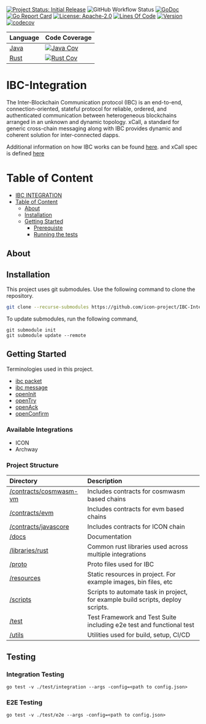 [![Project Status: Initial Release](https://img.shields.io/badge/repo%20status-active-green.svg?style=flat-square)](https://www.repostatus.org/#active)
![GitHub Workflow Status](https://github.com/cosmos/relayer/actions/workflows/build.yml/badge.svg)
[![GoDoc](https://img.shields.io/badge/godoc-reference-blue?style=flat-square&logo=go)](https://godoc.org/github.com/cosmos/relayer)
[![Go Report Card](https://goreportcard.com/badge/github.com/cosmos/relayer)](https://goreportcard.com/report/github.com/cosmos/relayer)
[![License: Apache-2.0](https://img.shields.io/github/license/cosmos/relayer.svg?style=flat-square)](https://github.com/cosmos/relayer/blob/main/LICENSE)
[![Lines Of Code](https://img.shields.io/tokei/lines/github/cosmos/relayer?style=flat-square)](https://github.com/cosmos/relayer)
[![Version](https://img.shields.io/github/tag/cosmos/relayer.svg?style=flat-square)](https://github.com/cosmos/relayer/latest)
[![codecov](https://codecov.io/gh/icon-project/ibc-relay/branch/main/graph/badge.svg?token=3OSG4KPSPZ)](https://codecov.io/gh/icon-project/ibc-relay)

| Language                            | Code Coverage                                  |
| ----------------------------------- | ---------------------------------------------- |
| [Java](./contracts/javascore)       | [![Java Cov][java-cov-badge]][java-cov-link]   |
| [Rust](./contracts/cosmwasm-vm)     | [![Rust Cov][rust-cov-badge]][rust-cov-link]   |

[java-cov-link]: https://app.codecov.io/gh/icon-project/IBC-Integration/tree/main/contracts/javascore
[rust-cov-link]: https://app.codecov.io/gh/icon-project/IBC-Integration/tree/main/contracts/cosmwasm-vm
[java-cov-badge]: https://codecov.io/gh/icon-project/IBC-Integration/branch/main/graph/badge.svg?token=8KX6y8aGom&flag=java
[rust-cov-badge]: https://codecov.io/gh/icon-project/IBC-Integration/branch/main/graph/badge.svg?token=8KX6y8aGom&flag=rust

# IBC-Integration
The Inter-Blockchain Communication protocol (IBC) is an end-to-end, connection-oriented, stateful protocol for reliable, ordered, and authenticated communication between heterogeneous blockchains arranged in an unknown and dynamic topology. xCall, a standard for generic cross-chain messaging along with IBC provides dynamic and coherent solution for inter-connected dapps.

Additional information on how IBC works can be found [here](https://ibc.cosmos.network/). and xCall spec is defined [here](https://github.com/icon-project/IIPs/blob/master/IIPS/iip-52.md)

# Table of Content

- [IBC INTEGRATION](#ibc-integration)
- [Table of Content](#table-of-content)
  - [About  ](#about--)
  - [Installation  ](#installation--)
  - [Getting Started  ](#getting-started--)
    - [Prerequiste](#prerequiste)
    - [Running the tests](#testing)

## About <a name = "about"> </a>

## Installation <a name = "installation"> </a>
This project uses git submodules. Use the following command to clone the repository. 
```sh
git clone --recurse-submodules https://github.com/icon-project/IBC-Integration
```
To update submodules, run the following command,
```
git submodule init
git submodule update --remote
```

## Getting Started <a name = "getting_started"> </a>

Terminologies used in this project.
  
- [ibc packet](./docs/terminologies/ibc_terminologies.md)
- [ibc message](./docs/terminologies/ibc_terminologies.md)
- [openInit](./docs/terminologies/ibc_terminologies.md)
- [openTry](./docs/terminologies/ibc_terminologies.md)
- [openAck](./docs/terminologies/ibc_terminologies.md)
- [openConfirm](./docs/terminologies/ibc_terminologies.md)

### Available Integrations
- ICON
- Archway

### Project Structure
| Directory | Description |
|:----------|:------------|
| [/contracts/cosmwasm-vm](./contracts/cosmwasm-vm) | Includes contracts for cosmwasm based chains |
| [/contracts/evm](./contracts/evm) | Includes contracts for evm based chains |
| [/contracts/javascore](./contracts/javascore) | Includes contracts for ICON chain |
| [/docs](./docs) | Documentation |
| [/libraries/rust](./libraries/rust) | Common rust libraries used across multiple integrations |
| [/proto](./proto) | Proto files used for IBC |
| [/resources](./resources) | Static resources in project. For example images, bin files, etc |
| [/scripts](./scripts) | Scripts to automate task in project, for example build scripts, deploy scripts. |
| [/test](./test) | Test Framework and Test Suite including e2e test and functional test |
| [/utils](./utils) | Utilities used for build, setup, CI/CD |

## Testing <a name = "testing"> </a>

### Integration Testing

```
go test -v ./test/integration --args -config=<path to config.json>
```


### E2E Testing

```
go test -v ./test/e2e --args -config=<path to config.json>
```